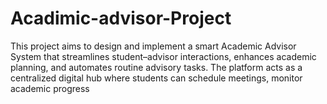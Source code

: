 # Acadimic-advisor-Project
This project aims to design and implement a smart Academic Advisor System that streamlines student–advisor interactions, enhances academic planning, and automates routine advisory tasks. The platform acts as a centralized digital hub where students can schedule meetings, monitor academic progress
